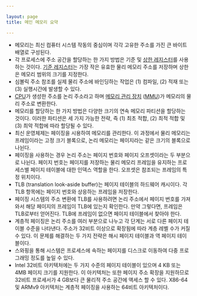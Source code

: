 ```yaml
---

layout: page
title: 메인 메모리 요약

---
```




- 메모리는 최신 컴퓨터 시스템 작동의 중심이며 각각 고유한 주소를 가진 큰 바이트배열로 구성된다.
- 각 프로세스에 주소 공간을 할당하는 한 가지 방법은 기준 및 [상한 레지스터](상한-레지스터.html)를 사용하는 것이다. [기준 레지스터](기준-레지스터.html)는 가장 작은 유효한 물리 메모리 주소를 저장하며 상한은 메모리 범위의 크기를 지정한다.
- 심볼릭 주소 참조를 실제 물리 주소에 바인딩하는 작업은 (1) 컴파일, (2) 적재 또는 (3) 실행시간에 발생할 수 있다.
- [CPU](CPU.html)가 생성한 주소를 논리 주소라고 하며 [메모리 관리 장치](메모리-관리-장치.html) ([MMU](MMU.html))가 메모리의 물리 주소로 변환한다.
- 메모리를 할당하는 한 가지 방법은 다양한 크기의 연속 메모리 파티션을 할당하는 것이다. 이러한 파티션은 세 가지 가능한 전략, 즉 (1) 최초 적합, (2) 최적 적합 및 (3) 최악 적합에 따라 할당될 수 있다.
- 최신 운영체제는 페이징을 시용하여 메모리를 관리한다. 이 과정에서 물리 메모리는 프레임이라는 고정 크기 블록으로, 논리 메모리는 페이지라는 같은 크기의 블록으로 나뉜다.
- 페이징을 사용하는 경우 논리 주소는 페이지 번호와 페이지 오프셋이라는 두 부분으로 나뉜다. 페이지 번호는 페이지를 저장하는 물리 메모리 프레임을 유지하는 프로 세스별 페이지 테이블에 대한 인덱스 역할을 한다. 오프셋은 참조되는 프레임의 특정 위치이다.
- TLB (translation look-aside buffer)는 페이지 테이블의 하드웨어 캐시이다. 각 TLB 항목에는 페이지 번호와 상응하는 프레임을 저장한다.
- 페이징 시스템의 주소 변환에 TLB를 사용하려면 논리 주소에서 페이지 번호를 가져 와서 해당 페이지의 프레임이 TLB에 있는지 확인한다. 만약 그렇다면, 프레임은 TLB로부터 얻어진다. TLB에 프레임이 없으면 페이지 테이블에서 찾아야 한다.
- 계층적 페이징은 논리 주소를 여러 부분으로 나누고 각 단계는 서로 다른 페이지 테이블 수준을 나타낸다. 주소가 32비트 이상으로 확장됨에 따라 계층 레벨 수가 커질 수 있다. 이 문제를 해결하는 두 가지 전략은 해시 페이지 테이블과 역 페이지 테이블이다.
- 스와핑을 통해 시스템은 프로세스에 속하는 페이지를 디스크로 이동하여 다중 프로 그래밍 정도를 높일 수 있다.
- Intel 32비트 아키텍처에는 두 가지 수준의 페이지 테이블이 있으며 4 KB 또는 4MB 페이지 크기를 지원한다. 이 아키텍처는 또한 페이지 주소 확장을 지원하므로 32비트 프로세서가 4 GB보다 큰 물리적 주소 공간에 액세스 할 수 있다. X86-64 및 ARMv9 아키텍처는 계층적 페이징을 사용하는 64비트 아키텍처이다.